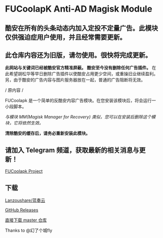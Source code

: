# FUCoolapK Anti-AD Magisk Module
## 酷安在所有的头条动态内加入定投不定量广告。此模块仅供强迫症用户使用，并且经常需要更新。
## 此仓库内容还为旧版，请勿使用。很快将完成更新。
**此网站与关键词已经被酷安官方精准屏蔽。**
**酷安至今没有删除任何广告插件。** 在此希望胡松华等早日删除广告插件以使酷安占用更少空间，或重操旧业继续盈利。
另，由于酷安的广告内容与图片服务器放在一起，普通的广告阻断将无效。


/ 原内容 /


FUCoolapk 是一个简单的反酷安内容广告模块。在您安装该模块后，将会运行一小段脚本。

*与模块 MM(Magisk Manager for Recovery) 类似，您可以在安装后删除这个模块，它将依然生效。*

**清除酷安的缓存后，请务必重新安装此模块。**

## 请加入 Telegram 频道，获取最新的相关消息与更新！

[FUCoolapk Project](https://t.me/fucoolapk)


## 下载

[Lanzoushare/蓝奏云](http://t.cn/ESovBa3)

[GitHub Releases](https://github.com/Flyfish233/FUCoolapK/releases)

[直接下载 master 仓库](https://github.com/Flyfish233/FUCoolapK/archive/master.zip)

Thanks to @幻了个城fly
